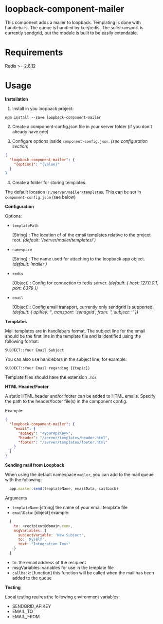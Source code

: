 # loopback-component-mailer

This component adds a mailer to loopback. Templating is done with handlebars. The queue is handled by kue/redis. The sole transport is currently sendgrid, but the module is built to be easily extendable.

# Requirements

Redis >= 2.6.12

# Usage

**Installation**

1. Install in you loopback project:

  `npm install --save loopback-component-mailer`

2. Create a component-config.json file in your server folder (if you don't already have one)

3. Configure options inside `component-config.json`. *(see configuration section)*

  ```json
  {
    "loopback-component-mailer": {
      "{option}": "{value}"
    }
  }
  ```

4. Create a folder for storing templates.

  The default location is `/server/mailer/templates`. This can be set in `component-config.json` (see below)

**Configuration**

Options:

- `templatePath`

  [String] : The location of of the email templates relative to the project root. *(default: '/server/mailer/templates/')*

- `namespace`

  [String] : The name used for attaching to the loopback app object. *(default: 'mailer')*

- `redis`

  [Object] : Config for connection to redis server. *(default: { host: 127.0.0.1, port: 6379 })*

- `email`

  [Object] : Config email transport, currently only sendgrid is supported. *(default: {
    apiKey: '',
    transport: 'sendgrid',
    from: '',
    subject: '<no-subject>'
  })*

**Templates**

Mail templates are in handlebars format. The subject line for the email should be the first line in the template file and is identified using the following format:
```
SUBJECT::Your Email Subject
```
You can also use handlebars in the subject line, for example:
```
SUBJECT::Your Email regarding {{topic}}
```
Template files should have the extension `.hbs`

**HTML Header/Footer**

A static HTML header and/or footer can be added to HTML emails. Specify the path to the header/footer file(s) in the component config.

Example:
```json
{
  "loopback-component-mailer": {
    "email": {
      "apiKey": "<yourApiKey>",
      "header": "/server/templates/header.html",
      "footer": "/server/templates/footer.html"
    }
  }
}
```

**Sending mail from Loopback**

When using the default namespace `mailer`, you can add to the mail queue with the following:
```js
  app.mailer.send(templateName, emailData, callback)
```
Arguments
- `templateName`:[string] the name of your email template file
- `emailData`: [object] example:
```js
  {
    to: <recipient@domain.com>,
    msgVariables: {
      subjectVariable: 'New Subject',
      to: 'Myself',
      text: 'Integration Test'
    }
  }
```
  - to: the email address of the recipient
  - msgVariables: variables for use in the template file
- `callback`: [function] this function will be called when the mail has been added to the queue

**Testing**

Local testing reuires the following environment variables:
- SENDGRID_APIKEY
- EMAIL_TO
- EMAIL_FROM
